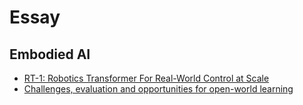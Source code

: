 # Essay
## Embodied AI
* [RT-1: Robotics Transformer For Real-World Control at Scale](Embodied%20AI/RT-1%20Robotics%20Transformer%20For%20Real-World%20Control%20at%20Scale.md)
* [Challenges, evaluation and opportunities for open-world learning](Embodied%20AI/Challenges,%20evaluation%20and%20opportunities%20for%20open-world%20learning)
